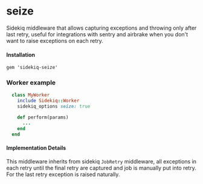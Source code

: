 # seize

Sidekiq middleware that allows capturing exceptions and throwing only after last retry, useful for integrations with sentry and airbrake when you don't want to raise exceptions on each retry.

#### Installation

```gem 'sidekiq-seize'```

### Worker example
``` ruby
  class MyWorker
    include Sidekiq::Worker
    sidekiq_options seize: true

    def perform(params)
      ...
    end
  end
```

#### Implementation Details

This middleware inherits from sidekiq `JobRetry` middleware, all exceptions in each retry until the final retry are captured and job is manually put into retry. For the last retry exception is raised naturally. 
